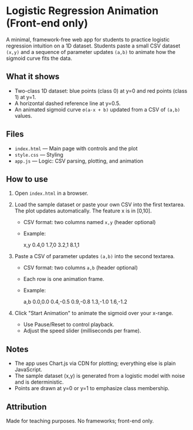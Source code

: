 # Logistic Regression Animation (Front-end only)

A minimal, framework-free web app for students to practice logistic regression intuition on a 1D dataset. Students paste a small CSV dataset `(x,y)` and a sequence of parameter updates `(a,b)` to animate how the sigmoid curve fits the data.

## What it shows
- Two-class 1D dataset: blue points (class 0) at y=0 and red points (class 1) at y=1.
- A horizontal dashed reference line at y=0.5.
- An animated sigmoid curve `σ(a·x + b)` updated from a CSV of `(a,b)` values.

## Files
- `index.html` — Main page with controls and the plot
- `style.css` — Styling
- `app.js` — Logic: CSV parsing, plotting, and animation

## How to use
1. Open `index.html` in a browser.
2. Load the sample dataset or paste your own CSV into the first textarea. The plot updates automatically. The feature x is in [0,10].
	- CSV format: two columns named `x,y` (header optional)
	- Example:

	  x,y
	0.4,0
	1.7,0
	3.2,1
	8.1,1

3. Paste a CSV of parameter updates `(a,b)` into the second textarea.
	- CSV format: two columns `a,b` (header optional)
	- Each row is one animation frame.
	- Example:

	  a,b
	  0.0,0.0
	  0.4,-0.5
	  0.9,-0.8
	  1.3,-1.0
	  1.6,-1.2

4. Click "Start Animation" to animate the sigmoid over your x-range.
	- Use Pause/Reset to control playback.
	- Adjust the speed slider (milliseconds per frame).

## Notes
- The app uses Chart.js via CDN for plotting; everything else is plain JavaScript.
- The sample dataset (x,y) is generated from a logistic model with noise and is deterministic.
- Points are drawn at y=0 or y=1 to emphasize class membership.

## Attribution
Made for teaching purposes. No frameworks; front-end only.